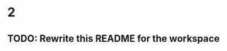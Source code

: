 # 2

## TODO: Rewrite this README for the workspace

<!-- ## Info -->
<!-- 2 is a source-based package manager for LFS. It packages packages into -->
<!-- distribution tarballs, allowing for rapid reinstalls, while not compromising on -->
<!-- the perks of low-level build-process control. It uses /var/ports to store -->
<!-- package repositories, which contain build information for individual packages. -->
<!---->
<!-- ## Dependencies -->
<!-- Build: -->
<!-- - Rust (nightly) -->
<!---->
<!-- Runtime: -->
<!-- - Tar -->
<!-- - Zstd -->
<!-- - Bash -->
<!---->
<!-- ## Installation -->
<!-- 2 is still in early development, and you should expect breaking changes. -->
<!---->
<!-- You can either install 2 with `install.sh` or the Makefile. I recommend the -->
<!-- Makefile as it's more robust, and I may deprecate `install.sh` in the future. -->
<!-- ```bash -->
<!-- ./configure && -->
<!-- make        && -->
<!-- sudo make install -->
<!-- ``` -->
<!---->
<!-- To view more options, run `./configure --help`. -->
<!---->
<!-- Here's the install script if you don't heed here be dragons warnings: -->
<!-- ```bash -->
<!-- sudo bash <(curl -fsSL 'https://github.com/Toxikuu/2/raw/refs/heads/master/install.sh') -->
<!-- ``` -->
<!---->
<!-- ## Updating -->
<!-- The best way to update 2 is with 2: -->
<!-- ```bash -->
<!-- 2 -u 2 -->
<!-- ``` -->
<!---->
<!-- Though you can use `install.sh` for updates as well, this is not recommended, -->
<!-- especially if you used the Makefile to install 2. -->
<!---->
<!-- ## Credits -->
<!-- - Huge thanks to the maintainers and readers of the -->
<!--   [*LFS books](https://www.linuxfromscratch.org/), -->
<!--   both for inspiration and support. -->
<!-- - Thanks to the authors of the various rust crates 2 depends on. -->
